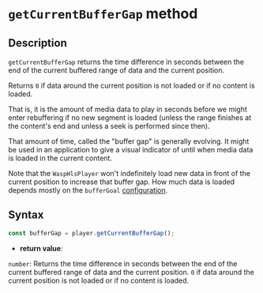 # `getCurrentBufferGap` method

## Description

`getCurrentBufferGap` returns the time difference in seconds between the end of
the current buffered range of data and the current position.

Returns `0` if data around the current position is not loaded or if no content
is loaded.

That is, it is the amount of media data to play in seconds before we might enter
rebuffering if no new segment is loaded (unless the range finishes at the
content's end and unless a seek is performed since then).

That amount of time, called the "buffer gap" is generally evolving. It might be
used in an application to give a visual indicator of until when media data is
loaded in the current content.

Note that the `WaspHlsPlayer` won't indefinitely load new data in front of the
current position to increase that buffer gap. How much data is loaded depends
mostly on the `bufferGoal` [configuration](../Configuration_Object.md).

## Syntax

```js
const bufferGap = player.getCurrentBufferGap();
```

- **return value**:

`number`: Returns the time difference in seconds between the end of the current
buffered range of data and the current position.
`0` if data around the current position is not loaded or if no content is
loaded.
